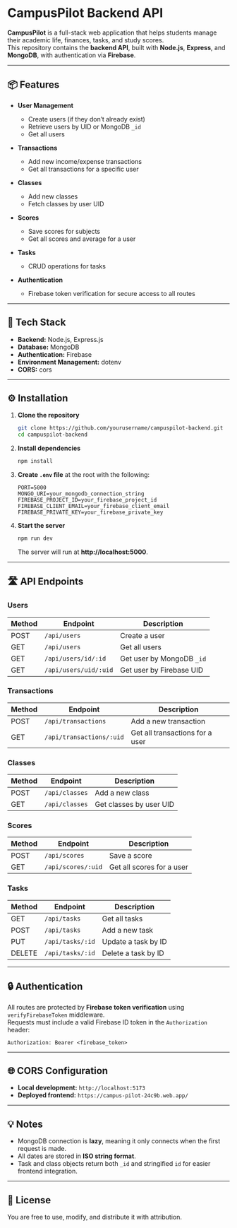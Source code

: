 # CampusPilot Backend API

**CampusPilot** is a full-stack web application that helps students manage their academic life, finances, tasks, and study scores.  
This repository contains the **backend API**, built with **Node.js**, **Express**, and **MongoDB**, with authentication via **Firebase**.

---

## 📦 Features

- **User Management**
  - Create users (if they don’t already exist)
  - Retrieve users by UID or MongoDB `_id`
  - Get all users  

- **Transactions**
  - Add new income/expense transactions
  - Get all transactions for a specific user  

- **Classes**
  - Add new classes
  - Fetch classes by user UID  

- **Scores**
  - Save scores for subjects
  - Get all scores and average for a user  

- **Tasks**
  - CRUD operations for tasks  

- **Authentication**
  - Firebase token verification for secure access to all routes  

---

## 🚀 Tech Stack

- **Backend:** Node.js, Express.js  
- **Database:** MongoDB  
- **Authentication:** Firebase  
- **Environment Management:** dotenv  
- **CORS:** cors  

---

## ⚙️ Installation

1. **Clone the repository**
   ```bash
   git clone https://github.com/yourusername/campuspilot-backend.git
   cd campuspilot-backend
   ```

2. **Install dependencies**
   ```bash
   npm install
   ```

3. **Create `.env` file** at the root with the following:
   ```env
   PORT=5000
   MONGO_URI=your_mongodb_connection_string
   FIREBASE_PROJECT_ID=your_firebase_project_id
   FIREBASE_CLIENT_EMAIL=your_firebase_client_email
   FIREBASE_PRIVATE_KEY=your_firebase_private_key
   ```

4. **Start the server**
   ```bash
   npm run dev
   ```

   The server will run at **http://localhost:5000**.

---

## 🛣️ API Endpoints

### Users
| Method | Endpoint              | Description                 |
|--------|-----------------------|-----------------------------|
| POST   | `/api/users`          | Create a user               |
| GET    | `/api/users`          | Get all users               |
| GET    | `/api/users/id/:id`   | Get user by MongoDB `_id`   |
| GET    | `/api/users/uid/:uid` | Get user by Firebase UID    |

### Transactions
| Method | Endpoint                  | Description                      |
|--------|---------------------------|----------------------------------|
| POST   | `/api/transactions`       | Add a new transaction            |
| GET    | `/api/transactions/:uid`  | Get all transactions for a user  |

### Classes
| Method | Endpoint           | Description               |
|--------|--------------------|---------------------------|
| POST   | `/api/classes`     | Add a new class           |
| GET    | `/api/classes`     | Get classes by user UID   |

### Scores
| Method | Endpoint             | Description                 |
|--------|----------------------|-----------------------------|
| POST   | `/api/scores`        | Save a score                |
| GET    | `/api/scores/:uid`   | Get all scores for a user   |

### Tasks
| Method | Endpoint              | Description                |
|--------|-----------------------|----------------------------|
| GET    | `/api/tasks`          | Get all tasks              |
| POST   | `/api/tasks`          | Add a new task             |
| PUT    | `/api/tasks/:id`      | Update a task by ID        |
| DELETE | `/api/tasks/:id`      | Delete a task by ID        |

---

## 🔒 Authentication

All routes are protected by **Firebase token verification** using `verifyFirebaseToken` middleware.  
Requests must include a valid Firebase ID token in the `Authorization` header:

```http
Authorization: Bearer <firebase_token>
```

---

## 🌐 CORS Configuration

- **Local development:** `http://localhost:5173`  
- **Deployed frontend:** `https://campus-pilot-24c9b.web.app/`  

---

## 💡 Notes

- MongoDB connection is **lazy**, meaning it only connects when the first request is made.  
- All dates are stored in **ISO string format**.  
- Task and class objects return both `_id` and stringified `id` for easier frontend integration.  

---

## 📝 License
You are free to use, modify, and distribute it with attribution.  
